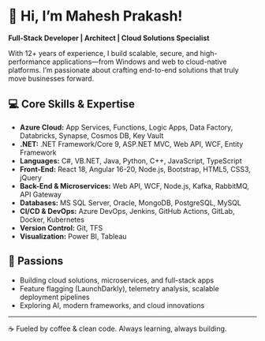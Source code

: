 # 👋 Hi, I’m Mahesh Prakash!

**Full-Stack Developer | Architect | Cloud Solutions Specialist**

With 12+ years of experience, I build scalable, secure, and high-performance applications—from Windows and web to cloud-native platforms. I’m passionate about crafting end-to-end solutions that truly move businesses forward.

## 💻 Core Skills & Expertise

- **Azure Cloud:** App Services, Functions, Logic Apps, Data Factory, Databricks, Synapse, Cosmos DB, Key Vault
- **.NET:** .NET Framework/Core 9, ASP.NET MVC, Web API, WCF, Entity Framework
- **Languages:** C#, VB.NET, Java, Python, C++, JavaScript, TypeScript
- **Front-End:** React 18, Angular 16-20, Node.js, Bootstrap, HTML5, CSS3, jQuery
- **Back-End & Microservices:** Web API, WCF, Node.js, Kafka, RabbitMQ, API Gateway
- **Databases:** MS SQL Server, Oracle, MongoDB, PostgreSQL, MySQL
- **CI/CD & DevOps:** Azure DevOps, Jenkins, GitHub Actions, GitLab, Docker, Kubernetes
- **Version Control:** Git, TFS
- **Visualization:** Power BI, Tableau

## 🚀 Passions

- Building cloud solutions, microservices, and full-stack apps
- Feature flagging (LaunchDarkly), telemetry analysis, scalable deployment pipelines
- Exploring AI, modern frameworks, and cloud innovations

---

☕ Fueled by coffee & clean code. Always learning, always building.
